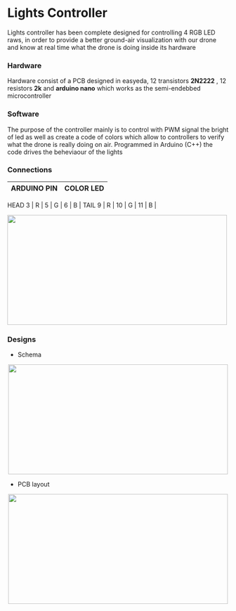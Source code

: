 # Lights Controller
Lights controller has been complete designed for controlling 4 RGB LED raws, in order to provide a better ground-air visualization  with our drone and know at real time what the drone is doing inside its hardware
### Hardware
Hardware consist of a PCB designed in easyeda, 12 transistors **2N2222** , 12 resistors **2k** and **arduino nano** which works as the semi-endebbed microcontroller
### Software
The purpose of the controller mainly is to control with PWM signal the bright of led as well as create a code of colors which allow to controllers to verify what the drone is really doing on air. Programmed in Arduino (C++) the code drives the beheviaour of the lights

### Connections
 ARDUINO PIN | COLOR LED |
----------------------|-----------|
HEAD
3 | R |
5 | G |
6 | B |
TAIL
9 | R |
10 | G |
11 | B |


<p align="left">
  <img width="500" height="250" src="https://github.com/RoboTech-URJC/Icarus-Project/blob/master/docs/lights_schema_resume.png">
</p>


 ### Designs

 - Schema

<p align="center">
  <img width="500" height="250" src="https://github.com/RoboTech-URJC/Icarus-Project/blob/master/docs/Scheme_pcb-drone-lights.png">
</p>


- PCB layout

<p align="center">
  <img width="500" height="250" src="https://github.com/RoboTech-URJC/Icarus-Project/blob/master/docs/PCB_top_layer.png">
</p>
